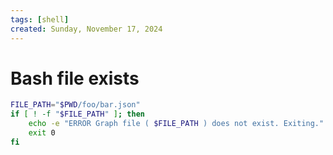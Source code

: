 ```yaml
---
tags: [shell]
created: Sunday, November 17, 2024
---
```


# Bash file exists

```bash
FILE_PATH="$PWD/foo/bar.json"
if [ ! -f "$FILE_PATH" ]; then
	echo -e "ERROR Graph file ( $FILE_PATH ) does not exist. Exiting."
	exit 0
fi
```
